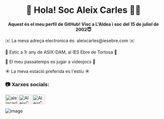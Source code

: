 <h1 align="center">🙋‍ Hola! Soc Aleix Carles 🙋‍♂️</h1>
<h4 align="center">Aquest és el meu perfil de GitHub! Visc a L'Aldea i soc del 15 de juliol de 2002😇</h4>

<p align="left">✉️  La meva adreça electronica és: aleixcarles@iesebre.com ✉️</p>
<p align="left">📔  Estic a 1r any de ASIX-DAM, al IES Ebre de Tortosa 📔</p>
<p align="left">👾  El meu passatemps es jugar a videojocs 👾</p>
<p align="left">☀️  La meva estació preferida es l'estiu ☀️</p>

<h3 align="left">📷 Xarxes socials:</h3>
<p align="left">
<a href="https://www.instagram.com/aleixcarless/" target="blank"><img align="center" src="https://raw.githubusercontent.com/rahuldkjain/github-profile-readme-generator/master/src/images/icons/Social/instagram.svg" alt="aleixcarless" height="30" width="40" /></a>
<a href="https://m.facebook.com/people/Aleix-Carles-Santus/100010551490715/" target="blank"><img align="center" src="https://github.com/rahuldkjain/github-profile-readme-generator/blob/master/src/images/icons/Social/facebook.svg" alt="AleixCarles" height="30" width="40" /></a>
<a href="https://twitter.com/Aleix_Carles_?t=LqOuCPajQ6KAyeYsyUNI6w&s=09" target="blank"><img align="center" src="https://github.com/rahuldkjain/github-profile-readme-generator/blob/master/src/images/icons/Social/twitter.svg" alt="AleixCarles" height="30" width="40" /></a>
</p>

![image](http://1.bp.blogspot.com/-vlFSI2oxwe4/U5R-nwjGngI/AAAAAAACJgM/HWMDR-oGHhQ/s1600/animaatjes-diamonds-61528.gif)

